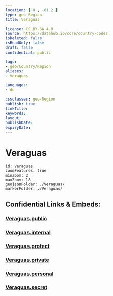 ```yaml
---
location: [ 8 , -81.2 ] 
type: geo-Region
title: Veraguas

license: CC BY-SA 4.0
source: https://datahub.io/core/country-codes
isDeleted: false
isReadOnly: false
draft: false
confidential: public

tags:
- geo/Country/Region
aliases:
- Veraguas

Languages:
- de

cssclasses: geo-Region
publish: true
linkTitle: 
keywords: 
layout: 
publishDate: 
expiryDate: 
---
```


# Veraguas

```leaflet
id: Veraguas
zoomFeatures: true 
minZoom: 2 
maxZoom: 18
geojsonFolder: ./Veraguas/
markerFolder: ./Veraguas/
```


## Confidential Links & Embeds: 

### [Veraguas.public](/_public/\Earth\Continent\America~Central\Panama\Provinces~PanamaVeraguas.public.md) 

### [Veraguas.internal](/_internal/\Earth\Continent\America~Central\Panama\Provinces~PanamaVeraguas.internal.md) 

### [Veraguas.protect](/_protect/\Earth\Continent\America~Central\Panama\Provinces~PanamaVeraguas.protect.md) 

### [Veraguas.private](/_private/\Earth\Continent\America~Central\Panama\Provinces~PanamaVeraguas.private.md) 

### [Veraguas.personal](/_personal/\Earth\Continent\America~Central\Panama\Provinces~PanamaVeraguas.personal.md) 

### [Veraguas.secret](/_secret/\Earth\Continent\America~Central\Panama\Provinces~PanamaVeraguas.secret.md)

